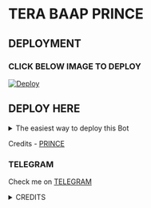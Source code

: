 # TERA BAAP PRINCE
## DEPLOYMENT
### CLICK BELOW IMAGE TO DEPLOY
[![Deploy](https://telegra.ph/file/de291b670cbaeb085fe8b.jpg)](https://heroku.com/deploy?template=https://github.com/prince301102/terabaap.git)

## DEPLOY HERE 
<details>
  <summary>The easiest way to deploy this Bot</summary>
`
<p align="center"><a href="https://heroku.com/deploy?template=https://github.com/prince301102/terabaap"> <img src="https://img.shields.io/badge/Deploy%20To%20Heroku-black?style=for-the-badge&logo=heroku" width="220" height="38.45"/></a></p>
`
</details>

Credits - [PRINCE](https://t.me/Prince_3011)

### TELEGRAM
Check me on [TELEGRAM](https://t.me/PRINCE_TERABAAP_BOT)

<details>
<summary> CREDITS </summary>
<h3> PRINCE </h3>
</details>
